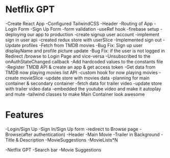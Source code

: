 # Netflix GPT

-Create React App
-Configured TailwindCSS
-Header
-Routing of App
-Login Form
-Sign Up Form
-form validation
-useRef hook
-firebase setup
-deploying our app to production
-create signup user account
-implement sign in user api
-created redux store with userSlice
-Implemented sign out
-Update profiles
-Fetch from TMDB movies
-Bug Fix: Sign up user displayName and profile picture update
-Bug Fix: if the user is not logged in Redirect /browse to Login Page and vice-versa
-Unsubscribed to the onAuthStateChanged callback
-Add hardcoded values to the constants file
-Register TMDB API & create an app & get access token
-Get data from TMDB now playing movies list API
-custom hook for now playing movies
-create movieSlice
-update store with movies data
-planning for main container & secondary container
-fetch data for trailer video
-update store with trailer video data
-embedded the youtube video and make it autoplay and mute
-tailwind classes to make Main Container look awesome

# Features
-Login/Sign Up
    -Sign In/Sign Up form
    -redirect to Browse page
-Browse(after authentication)
    -Header
    -Main Movie
        -Trailer in Background
        -Title & Description
        -MovieSuggestions
            -MovieLists*N

-Netflix GPT
    -Search bar
    -Movie Suggestions